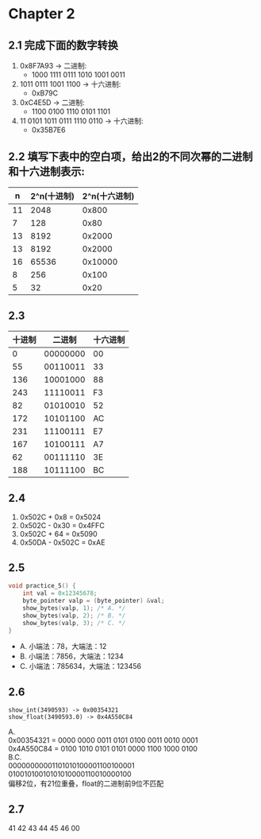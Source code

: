 # Chapter 2

## 2.1 完成下面的数字转换
1. 0x8F7A93 -> 二进制:
    - 1000 1111 0111 1010 1001 0011
2. 1011 0111 1001 1100 -> 十六进制:
    - 0xB79C
3. 0xC4E5D -> 二进制:
    - 1100 0100 1110 0101 1101
4. 11 0101 1011 0111 1110 0110 -> 十六进制:
    - 0x35B7E6

## 2.2 填写下表中的空白项，给出2的不同次幂的二进制和十六进制表示:
| n |2^n(十进制)|2^n(十六进制)|
|---|----------|------------|
|11 |2048      |       0x800|
|7  |128       |        0x80|
|13 |8192      |      0x2000|
|13 |8192      |      0x2000|
|16 |65536     |     0x10000|
|8  |256       |       0x100|
|5  |32        |        0x20|

## 2.3
|十进制|  二进制  |十六进制|
|-----|---------|-------|
|    0| 00000000|     00|
|   55| 00110011|     33|
|  136| 10001000|     88|
|  243| 11110011|     F3|
|   82| 01010010|     52|
|  172| 10101100|     AC|
|  231| 11100111|     E7|
|  167| 10100111|     A7|
|   62| 00111110|     3E|
|  188| 10111100|     BC|

## 2.4
1. 0x502C + 0x8 = 0x5024
2. 0x502C - 0x30 = 0x4FFC
3. 0x502C + 64 = 0x5090
4. 0x50DA - 0x502C = 0xAE

## 2.5
```cpp
void practice_5() {
    int val = 0x12345678;
    byte_pointer valp = (byte_pointer) &val;
    show_bytes(valp, 1); /* A. */
    show_bytes(valp, 2); /* B. */
    show_bytes(valp, 3); /* C. */
}
```
- A. 小端法：78，大端法：12
- B. 小端法：7856，大端法：1234
- C. 小端法：785634，大端法：123456


## 2.6
```
show_int(3490593) -> 0x00354321
show_float(3490593.0) -> 0x4A550C84
```
A.  
0x00354321 = 0000 0000 0011 0101 0100 0011 0010 0001  
0x4A550C84 = 0100 1010 0101 0101 0000 1100 1000 0100  
B.C.  
00000000001101010100001100100001  
  01001010010101010000110010000100    
偏移2位，有21位重叠，float的二进制前9位不匹配

## 2.7
41 42 43 44 45 46 00